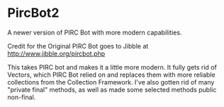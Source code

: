 # PircBot2
A newer version of PIRC Bot with more modern capabilities.

Credit for the Original PIRC Bot goes to Jibble at http://www.jibble.org/pircbot.php

This takes PIRC bot and makes it a little more modern. It fully gets rid of Vectors, which PIRC Bot relied on and replaces them with more reliable collections from the Collection Framework. I've also gotten rid of many "private final" methods, as well as made some selected methods public non-final.
